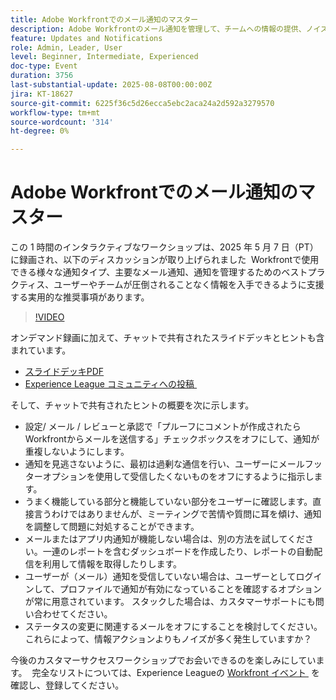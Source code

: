 ```yaml
---
title: Adobe Workfrontでのメール通知のマスター
description: Adobe Workfrontのメール通知を管理して、チームへの情報の提供、ノイズの軽減、コミュニケーションの効率化を図るためのベストプラクティスについて説明します。
feature: Updates and Notifications
role: Admin, Leader, User
level: Beginner, Intermediate, Experienced
doc-type: Event
duration: 3756
last-substantial-update: 2025-08-08T00:00:00Z
jira: KT-18627
source-git-commit: 6225f36c5d26ecca5ebc2aca24a2d592a3279570
workflow-type: tm+mt
source-wordcount: '314'
ht-degree: 0%

---
```



# Adobe Workfrontでのメール通知のマスター

この 1 時間のインタラクティブなワークショップは、2025 年 5 月 7 日（PT）に録画され、以下のディスカッションが取り上げられました  Workfrontで使用できる様々な通知タイプ、主要なメール通知、通知を管理するためのベストプラクティス、ユーザーやチームが圧倒されることなく情報を入手できるように支援する実用的な推奨事項があります。

>[!VIDEO](https://video.tv.adobe.com/v/3469963/?learn=on&enablevpops)

オンデマンド録画に加えて、チャットで共有されたスライドデッキとヒントも含まれています。 

* [&#x200B; スライドデッキPDF](https://workfront-experience.s3.us-west-2.amazonaws.com/Training/Guides/Customer+Success+at+Scale/Mastering+Email+Notifications+in+Adobe+Workfront+050725.pdf)
* [Experience League コミュニティへの投稿 &#x200B;](https://experienceleaguecommunities.adobe.com/t5/workfront-discussions/event-follow-up-mastering-email-notifications-in-adobe-workfront/td-p/752745?profile.language=ja)

そして、チャットで共有されたヒントの概要を次に示します。 

* 設定/ メール / レビューと承認で「プルーフにコメントが作成されたらWorkfrontからメールを送信する」チェックボックスをオフにして、通知が重複しないようにします。 
* 通知を見逃さないように、最初は過剰な通信を行い、ユーザーにメールフッターオプションを使用して受信したくないものをオフにするように指示します。 
* うまく機能している部分と機能していない部分をユーザーに確認します。直接言うわけではありませんが、ミーティングで苦情や質問に耳を傾け、通知を調整して問題に対処することができます。  
* メールまたはアプリ内通知が機能しない場合は、別の方法を試してください。一連のレポートを含むダッシュボードを作成したり、レポートの自動配信を利用して情報を取得したりします。  
* ユーザーが（メール）通知を受信していない場合は、ユーザーとしてログインして、プロファイルで通知が有効になっていることを確認するオプションが常に用意されています。 スタックした場合は、カスタマーサポートにも問い合わせてください。   
* ステータスの変更に関連するメールをオフにすることを検討してください。これらによって、情報アクションよりもノイズが多く発生していますか？  

今後のカスタマーサクセスワークショップでお会いできるのを楽しみにしています。  完全なリストについては、Experience Leagueの [Workfront イベント &#x200B;](https://experienceleague.adobe.com/events/?lang=ja&filters=Workfront) を確認し、登録してください。